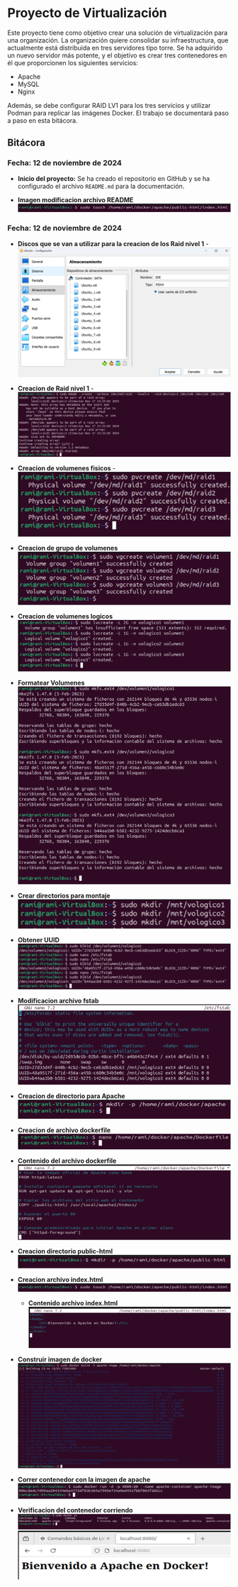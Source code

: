 # Proyecto de Virtualización

Este proyecto tiene como objetivo crear una solución de virtualización para una organización.
La organización quiere consolidar su infraestructura, que actualmente está distribuida en tres servidores tipo torre. Se ha adquirido un nuevo servidor más potente, y el objetivo es crear tres contenedores en él que proporcionen los siguientes servicios:

- Apache
- MySQL
- Nginx

Además, se debe configurar RAID LV1 para los tres servicios y utilizar Podman para replicar las imágenes Docker. El trabajo se documentará paso a paso en esta bitácora.

## Bitácora

### Fecha: 12 de noviembre de 2024
- **Inicio del proyecto:** Se ha creado el repositorio en GitHub y se ha configurado el archivo `README.md` para la documentación.


- **Imagen modificacion archivo README**
![Descripción de la imagen](https://raw.githubusercontent.com/RamiroRojasBociga/proyecto-virtualizacion/dfe33930ee795caaf962020046cca7a8f589e0d0/Creacion%20archivo%20index%20html.png)


### Fecha: 12 de noviembre de 2024
- **Discos que se van a utilizar para la creacion de los Raid nivel 1**
  -![Descripción de la imagen](https://github.com/RamiroRojasBociga/proyecto-virtualizacion/blob/main/Discos%20para%20raid.png)

- **Creacion de Raid nivel 1**
  -![Descripción de la imagen](https://raw.githubusercontent.com/RamiroRojasBociga/proyecto-virtualizacion/7360178289677da1d0b4f135909b04ff9db93321/Creacion%20de%20raid.png)

- **Creacion de volumenes fisicos**
  -![Descripción de la imagen](https://github.com/RamiroRojasBociga/proyecto-virtualizacion/blob/main/Creacion%20volumenes%20fisicos.png?raw=true)

- **Creacion de grupo de volumenes**
  ![Descripción de la imagen](https://github.com/RamiroRojasBociga/proyecto-virtualizacion/blob/main/Creacion%20grupo%20de%20volumenes.png?raw=true)

- **Creacion de volumenes logicos**
  ![Descripción de la imagen](https://github.com/RamiroRojasBociga/proyecto-virtualizacion/blob/main/Creacion%20Volumenes%20Logicos.png?raw=true)

- **Formatear Volumenes**
  ![Descripción de la imagen](https://github.com/RamiroRojasBociga/proyecto-virtualizacion/blob/main/Formatear%20los%20volumenes.png?raw=true)

-  **Crear directorios para montaje**
  ![Descripción de la imagen](https://github.com/RamiroRojasBociga/proyecto-virtualizacion/blob/main/Crear%20Directorios%20para%20montaje.png?raw=true)

-  **Obtener UUID**
  ![Descripción de la imagen](https://github.com/RamiroRojasBociga/proyecto-virtualizacion/blob/main/Obtener%20UUID.png?raw=true)

-  **Modificacion archivo fstab**
  ![Descripción de la imagen](https://github.com/RamiroRojasBociga/proyecto-virtualizacion/blob/main/Modificacion%20archivo%20fstab.png?raw=true)

-  **Creacion de directorio para Apache**
  ![Descripción de la imagen](https://raw.githubusercontent.com/RamiroRojasBociga/proyecto-virtualizacion/40870a554c0b690856979732c246f12bbf55d181/Creacion%20directorio%20para%20apache.png)

-  **Creacion de archivo dockerfile**
  ![Descripción de la imagen](https://raw.githubusercontent.com/RamiroRojasBociga/proyecto-virtualizacion/c11e82689b4335badcb1a5fc9a916d9fecb82d54/Creacion%20archivo%20Dockerfile.png)

-  **Contenido del archivo dockerfile**
  ![Descripción de la imagen](https://raw.githubusercontent.com/RamiroRojasBociga/proyecto-virtualizacion/546d2acae52a855c7cf202c210131c53a8005389/Contenido%20Archivo%20dockerfile.png)

- **Creacion directorio public-html**
![Descripción de la imagen](https://github.com/RamiroRojasBociga/proyecto-virtualizacion/blob/main/Creacion%20directorio%20public-html.png?raw=true)

- **Creacion archivo index.html**
  ![Descripción de la imagen](https://github.com/RamiroRojasBociga/proyecto-virtualizacion/blob/main/Creacion%20archivo%20index%20html.png?raw=true)

  - **Contenido archivo index.html**
  ![Descripción de la imagen](https://raw.githubusercontent.com/RamiroRojasBociga/proyecto-virtualizacion/c66d96ed61d0187ac84271355ed69262c9e28c54/Contenido%20Archivo%20index%20html.png)

- **Construir imagen de docker**
  ![Descripción de la imagen](https://raw.githubusercontent.com/RamiroRojasBociga/proyecto-virtualizacion/49fabe3e5e35045894b37253199be30d94d48974/Construir%20imagen%20de%20docker.png)

- **Correr contenedor con la imagen de apache**
  ![Descripción de la imagen](https://raw.githubusercontent.com/RamiroRojasBociga/proyecto-virtualizacion/7c5bf03b0732d52a248e84dad9567f1cfb64961b/Correr%20contenedor%20imagen%20de%20Apache.png)

- **Verificacion del contenedor corriendo**
  ![Descripción de la imagen](https://raw.githubusercontent.com/RamiroRojasBociga/proyecto-virtualizacion/1fc927c19a94a2edeab807bbd78e4af714ec2e62/Verificacion%20de%20contenedor%20corriendo.png)
  ![Descripción de la imagen](https://raw.githubusercontent.com/RamiroRojasBociga/proyecto-virtualizacion/8158c1d34dd5ba3380efaea07d593df3592231fe/Verificacion%20de%20contenedor%20corriendo%202.png)






